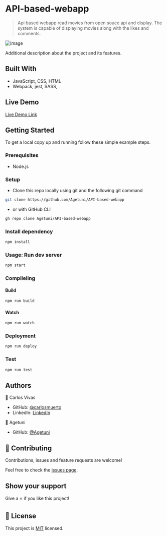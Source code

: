 # API-based-webapp

> Api based webapp read movies from open souce api and display.
The system is capable of displaying movies along with the  likes and comments.

![image](https://user-images.githubusercontent.com/45159038/187962183-3be80fbb-b630-468d-b28f-3461b2206da8.png)

Additional description about the project and its features.

## Built With

- JavaScript, CSS, HTML
- Webpack, jest, SASS,

## Live Demo

[Live Demo Link](https://agetuni.github.io/API-based-webapp/)


## Getting Started

To get a local copy up and running follow these simple example steps.

### Prerequisites
 - Node.js
### Setup
- Clone this repo locally using git and the following git command
```bash
git clone https://github.com/Agetuni/API-based-webapp
```
- or with GitHub CLI
```bash
gh repo clone Agetuni/API-based-webapp
```

### Install dependency
```bash
npm install
```
### Usage: Run dev server
```bash
npm start
```
### Compileling
#### Build
```bash
npm run build
```

#### Watch
```bash
npm run watch
```

### Deployment
```bash
npm run deploy
```

### Test
```bash
npm run test
```


## Authors

👤 Carlos Vivas

- GitHub: [@carlosmuerto](https://github.com/carlosmuerto)
- LinkedIn: [LinkedIn](https://www.linkedin.com/in/carlos-vivas-818ab831/)

👤 Agetuni

- GitHub: [@Agetuni](https://github.com/Agetuni)


## 🤝 Contributing

Contributions, issues and feature requests are welcome!

Feel free to check the [issues page](../../issues).

## Show your support

Give a ⭐️ if you like this project!


## 📝 License

This project is [MIT](LICENSE) licensed.
